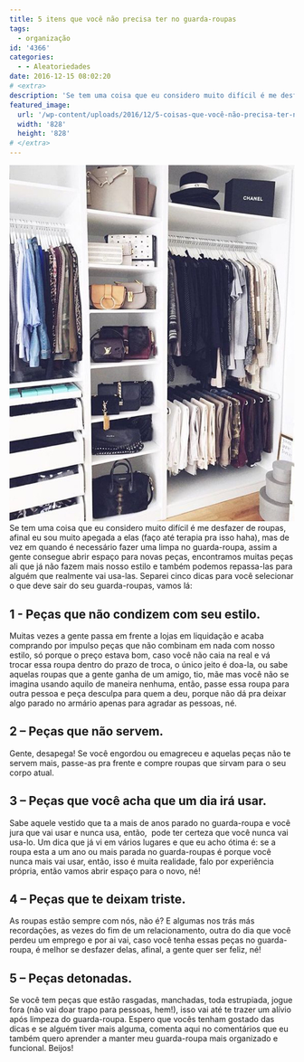```yaml
---
title: 5 itens que você não precisa ter no guarda-roupas
tags:
  - organização
id: '4366'
categories:
  - - Aleatoriedades
date: 2016-12-15 08:02:20
# <extra>
description: 'Se tem uma coisa que eu considero muito difícil é me desfazer de roupas, afinal eu sou muito apegada a elas (faço até terapia pra isso haha), mas de vez em quando é necessário fazer uma limpa no guarda-roupa, assim a gente consegue abrir espaço para novas peças, encontramos muitas peças ali que já não fazem mais nosso estilo e também podemos repassa-las para alguém que realmente vai usa-las. Separei cinco dicas para você selecionar o que deve sair do seu guarda-roupas, vamos lá: 1 &#8211; Peças que não condizem com seu estilo. Muitas vezes a gente passa em frente a lojas em liquidação e acaba comprando por impulso peças que não combinam em nada com nosso estilo, só porque o preço estava bom, caso você não caia na real e vá trocar essa roupa dentro do prazo de troca, o &hellip;'
featured_image: 
  url: '/wp-content/uploads/2016/12/5-coisas-que-você-não-precisa-ter-no-guarda-roupas.jpg'
  width: '828'
  height: '828'
# </extra>
---
```


![organização de closet](/wp-content/uploads/2016/12/5-coisas-que-você-não-precisa-ter-no-guarda-roupas.jpg) Se tem uma coisa que eu considero muito difícil é me desfazer de roupas, afinal eu sou muito apegada a elas (faço até terapia pra isso haha), mas de vez em quando é necessário fazer uma limpa no guarda-roupa, assim a gente consegue abrir espaço para novas peças, encontramos muitas peças ali que já não fazem mais nosso estilo e também podemos repassa-las para alguém que realmente vai usa-las. Separei cinco dicas para você selecionar o que deve sair do seu guarda-roupas, vamos lá:

## 1 - **Peças que não condizem com seu estilo.**

Muitas vezes a gente passa em frente a lojas em liquidação e acaba comprando por impulso peças que não combinam em nada com nosso estilo, só porque o preço estava bom, caso você não caia na real e vá trocar essa roupa dentro do prazo de troca, o único jeito é doa-la, ou sabe aquelas roupas que a gente ganha de um amigo, tio, mãe mas você não se imagina usando aquilo de maneira nenhuma, então, passe essa roupa para outra pessoa e peça desculpa para quem a deu, porque não dá pra deixar algo parado no armário apenas para agradar as pessoas, né.

## 2 – **Peças que não servem.** 

Gente, desapega! Se você engordou ou emagreceu e aquelas peças não te servem mais, passe-as pra frente e compre roupas que sirvam para o seu corpo atual.

## 3 – **Peças que você acha que um dia irá usar.**

Sabe aquele vestido que ta a mais de anos parado no guarda-roupa e você jura que vai usar e nunca usa, então,  pode ter certeza que você nunca vai usa-lo. Um dica que já vi em vários lugares e que eu acho ótima é: se a roupa esta a um ano ou mais parada no guarda-roupas é porque você nunca mais vai usar, então, isso é muita realidade, falo por experiência própria, então vamos abrir espaço para o novo, né!

## 4 – **Peças que te deixam triste.**

As roupas estão sempre com nós, não é? E algumas nos trás más recordações, as vezes do fim de um relacionamento, outra do dia que você perdeu um emprego e por ai vai, caso você tenha essas peças no guarda-roupa, é melhor se desfazer delas, afinal, a gente quer ser feliz, né!

## 5 – **Peças detonadas.**

Se você tem peças que estão rasgadas, manchadas, toda estrupiada, jogue fora (não vai doar trapo para pessoas, hem!), isso vai até te trazer um alívio após limpeza do guarda-roupa. Espero que vocês tenham gostado das dicas e se alguém tiver mais alguma, comenta aqui no comentários que eu também quero aprender a manter meu guarda-roupa mais organizado e funcional. Beijos!
